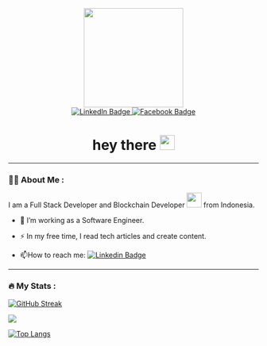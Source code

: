 <div id="header" align="center">
  <img src="https://media.giphy.com/media/gjrYDwbjnK8x36xZIO/giphy.gif" width="200"/>
</div>

<div id="badges" align="center">
  <a href="https://www.linkedin.com/in/farid-anang-samudra-95292726a/">
    <img src="https://img.shields.io/badge/LinkedIn-blue?style=for-the-badge&logo=linkedin&logoColor=white" alt="LinkedIn Badge"/>
  </a>
  <a href="https://www.facebook.com/Tempnion7">
    <img src="https://img.shields.io/badge/Facebook-blue?style=for-the-badge&logo=facebook&logoColor=white" alt="Facebook Badge"/>
  </a>
</div>

<div align="center"><img src="https://komarev.com/ghpvc/?username=faridanangs&style=flat-square&color=blue" alt=""/></div>

<h1 align="center">
  hey there
  <img src="https://media.giphy.com/media/hvRJCLFzcasrR4ia7z/giphy.gif" width="30px"/>
</h1>

---

### :man_technologist: About Me :
I am a Full Stack Developer and Blockchain Developer <img src="https://media.giphy.com/media/WUlplcMpOCEmTGBtBW/giphy.gif" width="30"> from Indonesia.

- :telescope: I’m working as a Software Engineer.

- :zap: In my free time, I read tech articles and create content.

- :mailbox:How to reach me: [![Linkedin Badge](https://img.shields.io/badge/-anangs-blue?style=flat&logo=Linkedin&logoColor=white)](https://www.linkedin.com/in/farid-anang-samudra-95292726a)


---

### :fire: My Stats :
[![GitHub Streak](http://github-readme-streak-stats.herokuapp.com?user=faridanangs&theme=dark&background=000000)](https://git.io/streak-stats)

<picture>
  <source
    srcset="https://github-readme-stats.vercel.app/api?username=faridanangs&show_icons=true&theme=dark"
    media="(prefers-color-scheme: dark)"
  />
  <source
    srcset="https://github-readme-stats.vercel.app/api?username=faridanangs&show_icons=true"
    media="(prefers-color-scheme: light), (prefers-color-scheme: no-preference)"
  />
  <img src="https://github-readme-stats.vercel.app/api?username=anuraghazra&show_icons=true" />
</picture>

[![Top Langs](https://github-readme-stats.vercel.app/api/top-langs/?username=faridanangs&layout=compact&theme=vision-friendly-dark)](https://github.com/anuraghazra/github-readme-stats)

